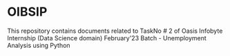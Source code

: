 # OIBSIP
This repository contains documents related to TaskNo # 2 of Oasis Infobyte Internship (Data Science domain) February'23 Batch - Unemployment Analysis using Python
